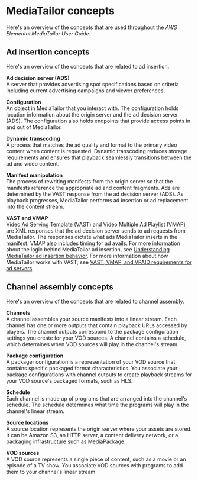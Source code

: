 # MediaTailor concepts<a name="what-is-terms"></a>

 Here's an overview of the concepts that are used throughout the *AWS Elemental MediaTailor User Guide*\.

## Ad insertion concepts<a name="what-is-ssai-terms"></a>

Here's an overview of the concepts that are related to ad insertion\.

**Ad decision server \(ADS\)**  
A server that provides advertising spot specifications based on criteria including current advertising campaigns and viewer preferences\. 

**Configuration**  
An object in MediaTailor that you interact with\. The configuration holds location information about the origin server and the ad decision server \(ADS\)\. The configuration also holds endpoints that provide access points in and out of MediaTailor\.

**Dynamic transcoding**  
A process that matches the ad quality and format to the primary video content when content is requested\. Dynamic transcoding reduces storage requirements and ensures that playback seamlessly transitions between the ad and video content\.

**Manifest manipulation**  
The process of rewriting manifests from the origin server so that the manifests reference the appropriate ad and content fragments\. Ads are determined by the VAST response from the ad decision server \(ADS\)\. As playback progresses, MediaTailor performs ad insertion or ad replacement into the content stream\.

**VAST and VMAP**  
Video Ad Serving Template \(VAST\) and Video Multiple Ad Playlist \(VMAP\) are XML responses that the ad decision server sends to ad requests from MediaTailor\. The responses dictate what ads MediaTailor inserts in the manifest\. VMAP also includes timing for ad avails\. For more information about the logic behind MediaTailor ad insertion, see [Understanding MediaTailor ad insertion behavior](ad-behavior.md)\. For more information about how MediaTailor works with VAST, see [VAST, VMAP, and VPAID requirements for ad servers](vast.md)\.

## Channel assembly concepts<a name="what-is-ca-terms"></a>

Here's an overview of the concepts that are related to channel assembly\.

**Channels**  
A channel assembles your source manifests into a linear stream\. Each channel has one or more outputs that contain playback URLs accessed by players\. The channel outputs correspond to the package configuration settings you create for your VOD sources\. A channel contains a schedule, which determines when VOD sources will play in the channel's stream\.

**Package configuration**  
A packager configuration is a representation of your VOD source that contains specific packaged format characteristics\. You associate your package configurations with channel outputs to create playback streams for your VOD source's packaged formats, such as HLS\.

**Schedule**  
Each channel is made up of programs that are arranged into the channel's schedule\. The schedule determines what time the programs will play in the channel's linear stream\.

**Source locations**  
A source location represents the origin server where your assets are stored\. It can be Amazon S3, an HTTP server, a content delivery network, or a packaging infrastructure such as MediaPackage\.

**VOD sources**  
A VOD source represents a single piece of content, such as a movie or an episode of a TV show\. You associate VOD sources with programs to add them to your channel's linear stream\.